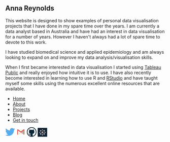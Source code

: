 ## Anna Reynolds

This website is designed to show examples of personal data visualisation projects that I have done in my spare time over the years. I am currently a data analyst based in Australia and have had an interest in data visualisation for a number of years. However I haven't always had a lot of spare time to devote to this work.  

I have studied biomedical science and applied epidemiology and am always looking to expand on and improve my data analysis/visualisation skills.  

When I first became interested in data visualisation I started using [Tableau Public](https://public.tableau.com/s/) and really enjoyed how intuitive it is to use. I have also recently become interested in learning how to use R and [RStudio](https://www.rstudio.com/) and have taught myself some skills using the numerous excellent online resources that are available.  

* [Home](index.html)
* [About](About.html)
* [Projects](Projects.html)
* [Blog](Blog.html)
* [Get in touch](Getintouch.html)

![Twitter](twitter.jpg) ![Email](gmail.jpg) [![Github](github.jpg)](https://github.com/aussieanna)
[![Tableau](Tableau.jpg)](https://public.tableau.com/profile/anna2013#!/)

